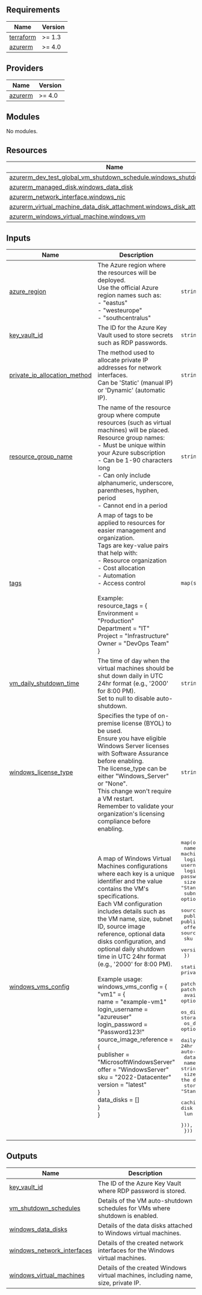 <!-- BEGIN_TF_DOCS -->
## Requirements

| Name | Version |
|------|---------|
| <a name="requirement_terraform"></a> [terraform](#requirement\_terraform) | >= 1.3 |
| <a name="requirement_azurerm"></a> [azurerm](#requirement\_azurerm) | >= 4.0 |

## Providers

| Name | Version |
|------|---------|
| <a name="provider_azurerm"></a> [azurerm](#provider\_azurerm) | >= 4.0 |

## Modules

No modules.

## Resources

| Name | Type |
|------|------|
| [azurerm_dev_test_global_vm_shutdown_schedule.windows_shutdown](https://registry.terraform.io/providers/hashicorp/azurerm/latest/docs/resources/dev_test_global_vm_shutdown_schedule) | resource |
| [azurerm_managed_disk.windows_data_disk](https://registry.terraform.io/providers/hashicorp/azurerm/latest/docs/resources/managed_disk) | resource |
| [azurerm_network_interface.windows_nic](https://registry.terraform.io/providers/hashicorp/azurerm/latest/docs/resources/network_interface) | resource |
| [azurerm_virtual_machine_data_disk_attachment.windows_disk_attachment](https://registry.terraform.io/providers/hashicorp/azurerm/latest/docs/resources/virtual_machine_data_disk_attachment) | resource |
| [azurerm_windows_virtual_machine.windows_vm](https://registry.terraform.io/providers/hashicorp/azurerm/latest/docs/resources/windows_virtual_machine) | resource |

## Inputs

| Name | Description | Type | Default | Required |
|------|-------------|------|---------|:--------:|
| <a name="input_azure_region"></a> [azure\_region](#input\_azure\_region) | The Azure region where the resources will be deployed.<br/>  Use the official Azure region names such as:<br/>  - "eastus"<br/>  - "westeurope"<br/>  - "southcentralus" | `string` | n/a | yes |
| <a name="input_key_vault_id"></a> [key\_vault\_id](#input\_key\_vault\_id) | The ID for the Azure Key Vault used to store secrets such as RDP passwords. | `string` | `""` | no |
| <a name="input_private_ip_allocation_method"></a> [private\_ip\_allocation\_method](#input\_private\_ip\_allocation\_method) | The method used to allocate private IP addresses for network interfaces.<br/>  Can be 'Static' (manual IP) or 'Dynamic' (automatic IP). | `string` | `"Dynamic"` | no |
| <a name="input_resource_group_name"></a> [resource\_group\_name](#input\_resource\_group\_name) | The name of the resource group where compute resources (such as virtual machines) will be placed.<br/>  Resource group names:<br/>  - Must be unique within your Azure subscription<br/>  - Can be 1-90 characters long<br/>  - Can only include alphanumeric, underscore, parentheses, hyphen, period<br/>  - Cannot end in a period | `string` | n/a | yes |
| <a name="input_tags"></a> [tags](#input\_tags) | A map of tags to be applied to resources for easier management and organization.<br/>  Tags are key-value pairs that help with:<br/>  - Resource organization<br/>  - Cost allocation<br/>  - Automation<br/>  - Access control<br/><br/>  Example:<br/>  resource\_tags = {<br/>    Environment = "Production"<br/>    Department  = "IT"<br/>    Project     = "Infrastructure"<br/>    Owner       = "DevOps Team"<br/>  } | `map(string)` | n/a | yes |
| <a name="input_vm_daily_shutdown_time"></a> [vm\_daily\_shutdown\_time](#input\_vm\_daily\_shutdown\_time) | The time of day when the virtual machines should be shut down daily in UTC 24hr format (e.g., '2000' for 8:00 PM).<br/>  Set to null to disable auto-shutdown. | `string` | `null` | no |
| <a name="input_windows_license_type"></a> [windows\_license\_type](#input\_windows\_license\_type) | Specifies the type of on-premise license (BYOL) to be used.<br/>  Ensure you have eligible Windows Server licenses with Software Assurance before enabling.<br/>  The license\_type can be either "Windows\_Server" or "None".<br/>  This change won't require a VM restart.<br/>  Remember to validate your organization's licensing compliance before enabling. | `string` | `"None"` | no |
| <a name="input_windows_vms_config"></a> [windows\_vms\_config](#input\_windows\_vms\_config) | A map of Windows Virtual Machines configurations where each key is a unique identifier and the value contains the VM's specifications.<br/>  Each VM configuration includes details such as the VM name, size, subnet ID, source image reference, optional data disks configuration, and optional daily shutdown time in UTC 24hr format (e.g., '2000' for 8:00 PM).<br/><br/>  Example usage:<br/>  windows\_vms\_config = {<br/>    "vm1" = {<br/>      name           = "example-vm1"<br/>      login\_username = "azureuser"<br/>      login\_password = "Password123!"<br/>      source\_image\_reference = {<br/>        publisher = "MicrosoftWindowsServer"<br/>        offer     = "WindowsServer"<br/>        sku       = "2022-Datacenter"<br/>        version   = "latest"<br/>      }<br/>      data\_disks = []<br/>    }<br/>  } | <pre>map(object({<br/>    name           = string                           # The name of the virtual machine<br/>    login_username = optional(string, "azureuser")    # The username for logging into the VM<br/>    login_password = string                           # The password for logging into the VM<br/>    size           = optional(string, "Standard_B2s") # The size of the virtual machine<br/>    subnet_id      = optional(string, "")             # The subnet ID where the VM will be deployed<br/>    source_image_reference = object({<br/>      publisher = string # The publisher of the source image<br/>      offer     = string # The offer of the source image<br/>      sku       = string # The SKU of the source image<br/>      version   = string # The version of the source image<br/>    })<br/>    static_ip                    = optional(string)                        # For static IP allocation (not used if private_ip_allocation_method is set to Dynamic)<br/>    patch_assessment_mode        = optional(string, "AutomaticByPlatform") # The patch assessment mode for the VM<br/>    availability_set_id          = optional(string, null)                  # The availability set ID for the VM<br/>    os_disk_storage_account_type = optional(string, "Standard_LRS")        # The storage account type for the OS disk<br/>    os_disk_caching              = optional(string, "ReadWrite")           # The caching mode for the OS disk<br/>    daily_shutdown_time          = optional(string)                        # The daily shutdown time in UTC 24hr format (e.g., '2000' for 8:00 PM). Set to null to disable auto-shutdown<br/>    data_disks = optional(list(object({<br/>      name                 = string                           # The name of the data disk<br/>      size_gb              = number                           # The size of the data disk in GB<br/>      storage_account_type = optional(string, "Standard_LRS") # The storage account type for the data disk<br/>      caching              = optional(string, "ReadWrite")    # The caching mode for the data disk<br/>      lun                  = number                           # The logical unit number for the data disk<br/>    })), [])<br/>  }))</pre> | n/a | yes |

## Outputs

| Name | Description |
|------|-------------|
| <a name="output_key_vault_id"></a> [key\_vault\_id](#output\_key\_vault\_id) | The ID of the Azure Key Vault where RDP password is stored. |
| <a name="output_vm_shutdown_schedules"></a> [vm\_shutdown\_schedules](#output\_vm\_shutdown\_schedules) | Details of the VM auto-shutdown schedules for VMs where shutdown is enabled. |
| <a name="output_windows_data_disks"></a> [windows\_data\_disks](#output\_windows\_data\_disks) | Details of the data disks attached to Windows virtual machines. |
| <a name="output_windows_network_interfaces"></a> [windows\_network\_interfaces](#output\_windows\_network\_interfaces) | Details of the created network interfaces for the Windows virtual machines. |
| <a name="output_windows_virtual_machines"></a> [windows\_virtual\_machines](#output\_windows\_virtual\_machines) | Details of the created Windows virtual machines, including name, size, private IP. |
<!-- END_TF_DOCS -->